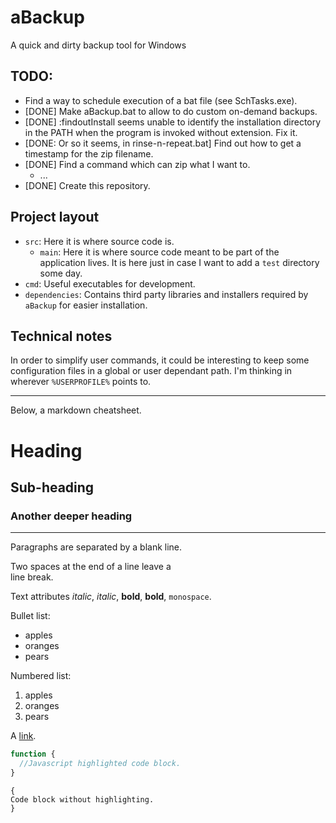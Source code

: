 aBackup
=======

A quick and dirty backup tool for Windows

TODO:
-----
  * Find a way to schedule execution of a bat file (see SchTasks.exe).
  * \[DONE\] Make aBackup.bat to allow to do custom on-demand backups.
  * \[DONE\] :findoutInstall seems unable to identify the installation directory
    in the PATH when the program is invoked without extension. Fix it.
  * \[DONE: Or so it seems, in rinse-n-repeat.bat\] Find out how to get a timestamp for the zip filename.
  * \[DONE\] Find a command which can zip what I want to.
    * ...
  * \[DONE\] Create this repository.

Project layout
--------------
  * `src`: Here it is where source code is.
    * `main`: Here it is where source code meant to be part of the application
              lives. It is here just in case I want to add a `test` directory
              some day.
  * `cmd`: Useful executables for development.
  * `dependencies`: Contains third party libraries and installers required by
                    `aBackup` for easier installation.

Technical notes
---------------
In order to simplify user commands, it could be interesting to keep some
configuration files in a global or user dependant path. I'm thinking in wherever
`%USERPROFILE%` points to.

---
Below, a markdown cheatsheet.

Heading
=======
Sub-heading
-----------
### Another deeper heading

---

Paragraphs are separated
by a blank line.

Two spaces at the end of a line leave a  
line break.

Text attributes _italic_, *italic*, __bold__, **bold**, `monospace`.

Bullet list:

  * apples
  * oranges
  * pears

Numbered list:

  1. apples
  2. oranges
  3. pears

A [link](http://example.com).

```javascript
function {
  //Javascript highlighted code block.
}
```

    {
    Code block without highlighting.
    }
